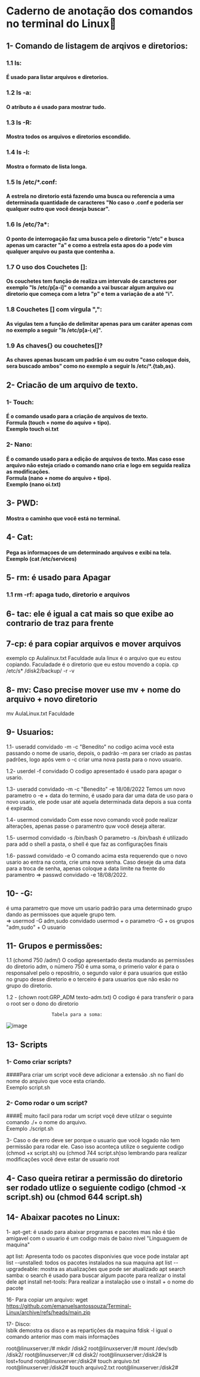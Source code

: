 # Caderno de anotação dos comandos no terminal do Linux🐧


## 1- Comando de listagem de arqivos e diretorios:

### 1.1 ls:<br> 
#### É usado para listar arquivos e diretorios. <br> 

### 1.2 ls -a:<br> 
#### O atributo a é usado para mostrar tudo. <br>

### 1.3 ls -R:<br> 
#### Mostra todos os arquivos e diretorios escondido. <br>

### 1.4 ls -l:<br> 
#### Mostra o formato de lista longa. <br>

### 1.5 ls /etc/*.conf:<br> 
#### A estrela no diretorio está fazendo uma busca ou referencia a uma  determinada quantidade de caracteres "No caso o .conf e poderia ser qualquer outro que você deseja buscar". <br>

### 1.6 ls /etc/?a*:<br> 
#### O ponto de interrogação faz uma busca pelo o diretorio "/etc" e busca apenas um caracter "a" e como a estrela esta apos do a pode vim qualquer arquivo ou pasta que contenha a. <br>

### 1.7 O uso dos Couchetes []:<br> 
#### Os couchetes tem função de realiza um intervalo de caracteres por exemplo "ls /etc/p[a-i]" o comando a vai buscar algum arquivo ou diretorio que começa com a letra "p" e tem a variação de a até "i".<br>

### 1.8 Couchetes [] com virgula ",":<br> 
#### As vigulas tem a função de delimitar apenas para um caráter apenas com no exemplo a seguir "ls /etc/p[a-i,e]".<br>

### 1.9 As chaves{} ou couchetes[]?<br> 
#### As chaves apenas buscam um padrão é um ou outro "caso coloque dois, sera buscado ambos" como no exemplo a seguir ls /etc/*.{tab,as}.<br>


## 2- Criacão de um arquivo de texto.<br>

### 1- Touch:<br>
#### É o comando usado para a criação de arquivos de texto.<br> Formula (touch + nome do aquivo + tipo). <br> Exemplo touch oi.txt<br>

### 2- Nano:<br>
#### É o comando usado para a edição de arquivos de texto. Mas caso esse arquivo não esteja criado o comando nano cria e logo em seguida realiza as modificações.<br> Formula (nano + nome do arquivo + tipo).<br> Exemplo (nano oi.txt)<br> 


## 3- PWD:<br> 
#### Mostra o caminho que você está no terminal.<br> 

## 4- Cat:<br> 
#### Pega as informaçoes de um determinado arquivos e exibi na tela.<br> Exemplo (cat /etc/services)

## 5- rm: é usado para Apagar
### 1.1 rm -rf: apaga tudo, diretorio e arquivos

## 6- tac: ele é igual a cat mais so que exibe ao contrario de traz para frente

## 7-cp: é para copiar arquivos e mover arquivos
exemplo cp Aulalinux.txt Faculdade
aula linux é o arquivo que eu estou copiando. Faculadade é o diretorio que eu estou movendo a copia.
cp /etc/s* /disk2/backup/ -r -v


## 8- mv: Caso precise mover use mv + nome do arquivo + novo diretorio
mv AulaLinux.txt Faculdade 

## 9- Usuarios:
1.1- useradd convidado -m -c "Benedito"
no codigo acima você esta passando o nome de usario, depois, o padrão -m para ser criado as pastas padrões, logo após vem o -c criar uma nova pasta para o novo usuario.

1.2-  userdel -f convidado
O codigo apresentado é usado para apagar o usario.

1.3- useradd convidado -m -c "Benedito" -e 18/08/2022
Temos um novo parametro o -e + data do termino, é usado para dar uma data de uso para o novo usario, ele pode usar até aquela determinada data depois a sua conta é expirada.

1.4- usermod convidado 
Com esse novo comando você pode realizar alterações, apenas passe o paramentro quw você deseja alterar.

1.5- usermod convidado -s /bin/bash
O parametro -s /bin/bash é utilizado para add o shell a pasta, o shell é que faz as configurações finais

1.6- passwd convidado -e 
O comando acima esta requerendo que o novo usario ao entra na conta, crie uma nova senha.
Caso deseje da uma data para a troca de senha, apenas coloque a data limite na frente do paramentro => passwd convidado -e 18/08/2022.

## 10- -G: <br>
é uma parametro que move um usario padrão para uma determinado grupo dando as permissoes que aquele grupo tem.<br>
=> usermod -G adm,sudo convidado
usermod + o parametro -G + os grupos "adm,sudo" + O usuario<br>

## 11- Grupos e permissões:
1.1 (chomd 750 /adm/) O codigo apresentado desta mudando as permissões do diretorio adm, o número 750 é uma soma, o primerio valor é para o responsalvel pelo o repositrio, o segundo valor é para usuarios que estão no grupo desse diretorio e o terceiro é para usuarios que não esão no grupo do diretorio.

1.2 - (chown root:GRP_ADM texto-adm.txt) O codigo é para transferir o para o root ser o dono do diretorio 

                     Tabela para a soma:
![image](https://user-images.githubusercontent.com/99850729/185762075-671690be-f54c-4d2f-84de-46fc3e6be7d7.png)




## 13- Scripts

### 1- Como criar scripts?<br>
####Para criar um script você deve adicionar a extensão .sh no fianl do nome do arquivo que voce esta criando.<br>
Exemplo script.sh

### 2- Como rodar o um script?<br> 
####È muito facil para rodar um script voçê deve utilzar o seguinte comando ./+ o nome do arquivo.<br>
Exemplo ./script.sh

3- Caso o de erro deve ser porque o usuario que você logado não tem permissão para rodar ele. Caso isso aconteça utilize o seguiente codigo (chmod +x script.sh) ou (chmod 744 script.sh)so lembrando para realizar modificações você deve estar de usuario root

## 4- Caso queira retirar a permissão do diretorio ser rodado utlize o seguiente codigo (chmod -x script.sh) ou (chmod 644 script.sh)

## 14- Abaixar pacotes no Linux:<br>

1- apt-get: é usado para abaixar programas e pacotes mas não é tão amigavel com o usuario é um codigo mais de baixo nivel "Linguaguem de maquina"

apt list: Apresenta todo os pacotes disponivies que voce pode instalar
apt list --unstalled: todos os pacotes instalados na sua maquina
apt list --upgradeable: mostra as atualizações que pode ser atualizado
apt search samba: o search é usado para buscar algum pacote para realizar o instal dele
apt install net-tools: Para realizar a instalação use o install + o nome do pacote

16- Para copiar um arquivo:
wget https://github.com/emanuelsantossouza/Terminal-Linux/archive/refs/heads/main.zip


17- Disco:<br>
lsblk demostra os disco e as repartições da maquina
fdisk -l igual o comando anterior mas com mais informações



root@linuxserver:/# mkdir /disk2
root@linuxserver:/# mount /dev/sdb /disk2/
root@linuxserver:/# cd disk2/
root@linuxserver:/disk2# ls
lost+found
root@linuxserver:/disk2# touch arquivo.txt
root@linuxserver:/disk2# touch arquivo2.txt
root@linuxserver:/disk2#







